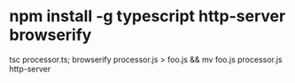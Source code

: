 # npm install -g typescript http-server browserify
tsc processor.ts; browserify processor.js > foo.js && mv foo.js processor.js
http-server
